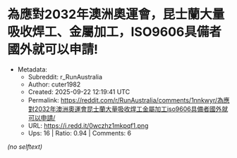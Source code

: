 # 為應對2032年澳洲奧運會，昆士蘭大量吸收焊工、金屬加工，ISO9606具備者國外就可以申請!

- Metadata:
  - Subreddit: r_RunAustralia
  - Author: cuter1982
  - Created: 2025-09-22 12:19:41 UTC
  - Permalink: https://reddit.com/r/RunAustralia/comments/1nnkwyr/為應對2032年澳洲奧運會昆士蘭大量吸收焊工金屬加工iso9606具備者國外就可以申請/
  - URL: https://i.redd.it/0wczhz1mkpqf1.png
  - Ups: 16 | Ratio: 0.94 | Comments: 6

_(no selftext)_
